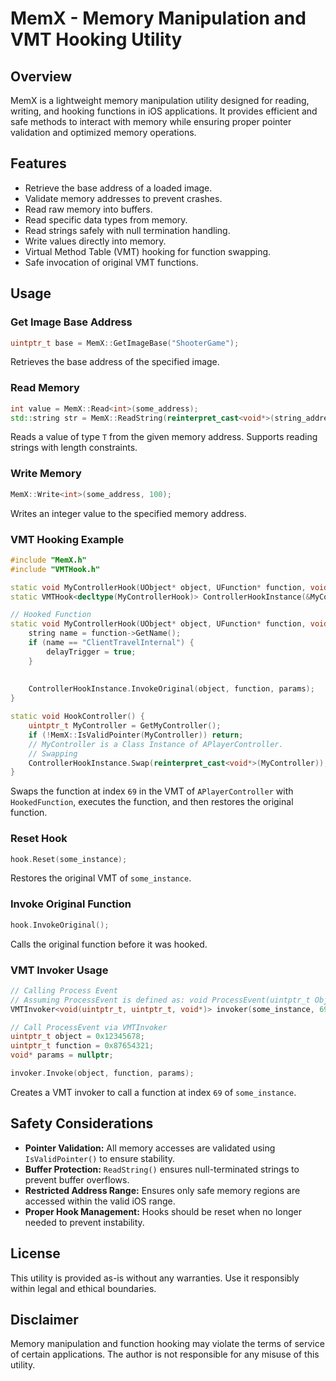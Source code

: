 # MemX - Memory Manipulation and VMT Hooking Utility

## Overview
MemX is a lightweight memory manipulation utility designed for reading, writing, and hooking functions in iOS applications. It provides efficient and safe methods to interact with memory while ensuring proper pointer validation and optimized memory operations.

## Features
- Retrieve the base address of a loaded image.
- Validate memory addresses to prevent crashes.
- Read raw memory into buffers.
- Read specific data types from memory.
- Read strings safely with null termination handling.
- Write values directly into memory.
- Virtual Method Table (VMT) hooking for function swapping.
- Safe invocation of original VMT functions.

## Usage
### Get Image Base Address
```cpp
uintptr_t base = MemX::GetImageBase("ShooterGame");
```
Retrieves the base address of the specified image.

### Read Memory
```cpp
int value = MemX::Read<int>(some_address);
std::string str = MemX::ReadString(reinterpret_cast<void*>(string_address), 32);
```
Reads a value of type `T` from the given memory address. Supports reading strings with length constraints.

### Write Memory
```cpp
MemX::Write<int>(some_address, 100);
```
Writes an integer value to the specified memory address.

### VMT Hooking Example
```cpp
#include "MemX.h"
#include "VMTHook.h"

static void MyControllerHook(UObject* object, UFunction* function, void* params);
static VMTHook<decltype(MyControllerHook)> ControllerHookInstance(&MyControllerHook, 69); // Index 69th of the VTable

// Hooked Function
static void MyControllerHook(UObject* object, UFunction* function, void* params) {
    string name = function->GetName();
    if (name == "ClientTravelInternal") {
        delayTrigger = true;
    }
  
    
    ControllerHookInstance.InvokeOriginal(object, function, params);
}

static void HookController() {
    uintptr_t MyController = GetMyController();
    if (!MemX::IsValidPointer(MyController)) return;
    // MyController is a Class Instance of APlayerController.
    // Swapping
    ControllerHookInstance.Swap(reinterpret_cast<void*>(MyController));
}
```
Swaps the function at index `69` in the VMT of `APlayerController` with `HookedFunction`, executes the function, and then restores the original function.

### Reset Hook
```cpp
hook.Reset(some_instance);
```
Restores the original VMT of `some_instance`.

### Invoke Original Function
```cpp
hook.InvokeOriginal();
```
Calls the original function before it was hooked.

### VMT Invoker Usage
```cpp
// Calling Process Event
// Assuming ProcessEvent is defined as: void ProcessEvent(uintptr_t Object, uintptr_t Function, void* Params);
VMTInvoker<void(uintptr_t, uintptr_t, void*)> invoker(some_instance, 69); // Assuming ProcessEvent is at 69th Index

// Call ProcessEvent via VMTInvoker
uintptr_t object = 0x12345678;
uintptr_t function = 0x87654321;
void* params = nullptr;

invoker.Invoke(object, function, params);
```
Creates a VMT invoker to call a function at index `69` of `some_instance`.

## Safety Considerations
- **Pointer Validation:** All memory accesses are validated using `IsValidPointer()` to ensure stability.
- **Buffer Protection:** `ReadString()` ensures null-terminated strings to prevent buffer overflows.
- **Restricted Address Range:** Ensures only safe memory regions are accessed within the valid iOS range.
- **Proper Hook Management:** Hooks should be reset when no longer needed to prevent instability.

## License
This utility is provided as-is without any warranties. Use it responsibly within legal and ethical boundaries.

## Disclaimer
Memory manipulation and function hooking may violate the terms of service of certain applications. The author is not responsible for any misuse of this utility.

